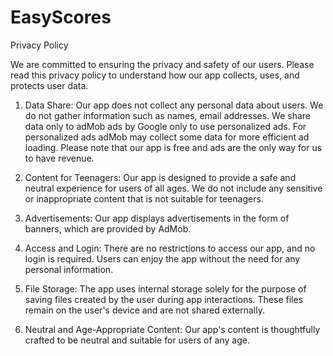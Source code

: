 # EasyScores
Privacy Policy

We are committed to ensuring the privacy and safety of our users. Please read this privacy policy to understand how our app collects, uses, and protects user data.

1. Data Share:
Our app does not collect any personal data about users. We do not gather information such as names, email addresses.
We share data only to adMob ads by Google only to use personalized ads. For personalized ads adMob may collect some data for more efficient ad loading.
Please note that our app is free and ads are the only way for us to have revenue.

3. Content for Teenagers:
Our app is designed to provide a safe and neutral experience for users of all ages. We do not include any sensitive or inappropriate content that is not suitable for teenagers.

4. Advertisements:
Our app displays advertisements in the form of banners, which are provided by AdMob.

5. Access and Login:
There are no restrictions to access our app, and no login is required. Users can enjoy the app without the need for any personal information.

6. File Storage:
The app uses internal storage solely for the purpose of saving files created by the user during app interactions. These files remain on the user's device and are not shared externally.

7. Neutral and Age-Appropriate Content:
Our app's content is thoughtfully crafted to be neutral and suitable for users of any age.
